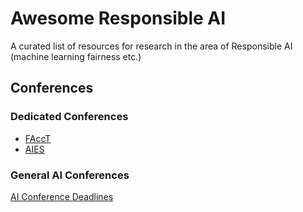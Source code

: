 # Awesome Responsible AI
A curated list of resources for research in the area of Responsible AI (machine learning fairness etc.)

## Conferences

### Dedicated Conferences
- [FAccT](https://facctconference.org/)
- [AIES](https://www.aies-conference.com/)

### General AI Conferences
[AI Conference Deadlines](https://aideadlin.es/?sub=ML,CV,NLP,DM)

